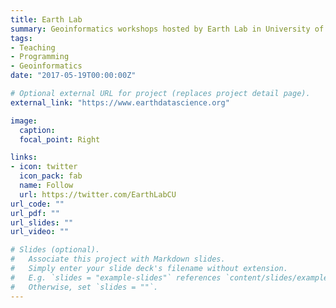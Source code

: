 ```yaml
---
title: Earth Lab
summary: Geoinformatics workshops hosted by Earth Lab in University of Colorado
tags:
- Teaching
- Programming
- Geoinformatics
date: "2017-05-19T00:00:00Z"

# Optional external URL for project (replaces project detail page).
external_link: "https://www.earthdatascience.org"

image:
  caption:
  focal_point: Right

links:
- icon: twitter
  icon_pack: fab
  name: Follow
  url: https://twitter.com/EarthLabCU
url_code: ""
url_pdf: ""
url_slides: ""
url_video: ""

# Slides (optional).
#   Associate this project with Markdown slides.
#   Simply enter your slide deck's filename without extension.
#   E.g. `slides = "example-slides"` references `content/slides/example-slides.md`.
#   Otherwise, set `slides = ""`.
---
```

